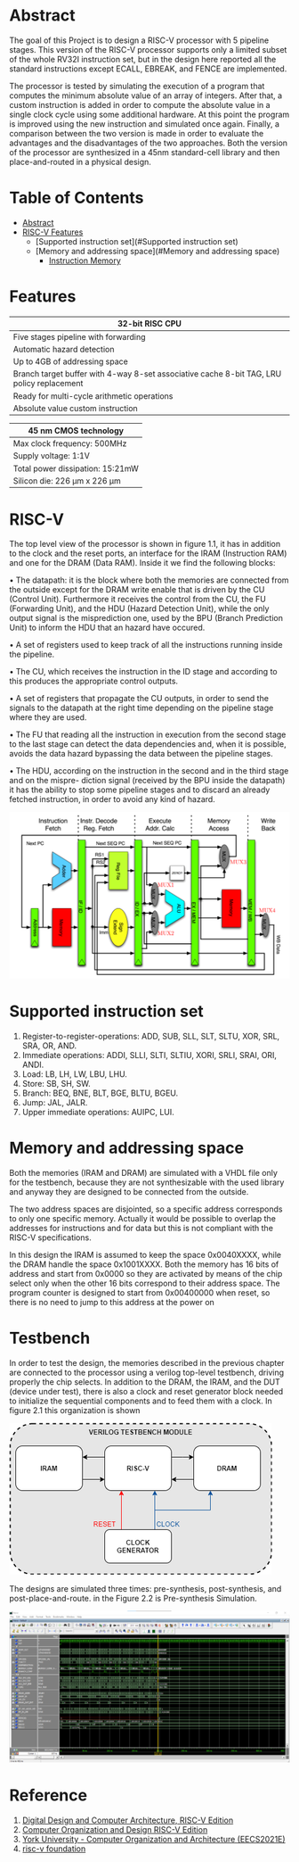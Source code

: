 # Abstract
The goal of this Project is to design a RISC-V processor with 5 pipeline stages. This version of the RISC-V processor supports only a limited subset of the whole RV32I instruction set, but in the design here reported all the standard instructions except ECALL, EBREAK, and FENCE are implemented. 

The processor is tested by simulating the execution of a program that computes the minimum absolute value of an array of integers. After that, a custom instruction is added in order to compute the absolute value in a single clock cycle using some additional hardware. At this point the program is improved using the new instruction and simulated once again. Finally, a comparison between the two version is made in order to evaluate the advantages and the disadvantages of the two approaches. Both the version of the processor are synthesized in a 45nm standard-cell library and then place-and-routed in a physical design.

Table of Contents
=================
* [Abstract](#Abstract)
* [RISC-V Features](#Features)
   * [Supported instruction set](#Supported instruction set)
   	* [Memory and addressing space](#Memory and addressing space)
   		* [Instruction Memory](#instruction-memory)
# Features

| 32-bit RISC CPU  | 
| -------------    | 
| Five stages pipeline with forwarding  | 
| Automatic hazard detection            | 
| Up to 4GB of addressing space         |
| Branch target buffer with 4-way 8-set associative cache 8-bit TAG, LRU policy replacement |
|Ready for multi-cycle arithmetic operations |
| Absolute value custom instruction |

| 45 nm CMOS technology |
| --------------------- |
| Max clock frequency: 500MHz |
| Supply voltage: 1:1V |
| Total power dissipation: 15:21mW |
| Silicon die: 226 μm x 226 μm |

# RISC-V

The top level view of the processor is shown in figure 1.1, it has in addition to the clock and the reset
ports, an interface for the IRAM (Instruction RAM) and one for the DRAM (Data RAM). Inside it
we find the following blocks:

• The datapath: it is the block where both the memories are connected from the outside except
for the DRAM write enable that is driven by the CU (Control Unit). Furthermore it receives the
control from the CU, the FU (Forwarding Unit), and the HDU (Hazard Detection Unit), while
the only output signal is the misprediction one, used by the BPU (Branch Prediction Unit) to
inform the HDU that an hazard have occured.

• A set of registers used to keep track of all the instructions running inside the pipeline.

• The CU, which receives the instruction in the ID stage and according to this produces the
appropriate control outputs.

• A set of registers that propagate the CU outputs, in order to send the signals to the datapath
at the right time depending on the pipeline stage where they are used.

• The FU that reading all the instruction in execution from the second stage to the last stage
can detect the data dependencies and, when it is possible, avoids the data hazard bypassing the
data between the pipeline stages.

• The HDU, according on the instruction in the second and in the third stage and on the mispre-
diction signal (received by the BPU inside the datapath) it has the ability to stop some pipeline
stages and to discard an already fetched instruction, in order to avoid any kind of hazard.

![Figure 1.1: RISC-V top view diagram](https://github.com/abdelazeem201/5-Stage-Pipeline-RISC-V-RV32I/blob/main/Figures/riscv.png)

# Supported instruction set
1. Register-to-register-operations: ADD, SUB, SLL, SLT, SLTU, XOR, SRL, SRA, OR, AND.
2. Immediate operations: ADDI, SLLI, SLTI, SLTIU, XORI, SRLI, SRAI, ORI, ANDI.
3. Load: LB, LH, LW, LBU, LHU.
4. Store: SB, SH, SW.
5. Branch: BEQ, BNE, BLT, BGE, BLTU, BGEU.
6. Jump: JAL, JALR.
7. Upper immediate operations: AUIPC, LUI.

# Memory and addressing space
Both the memories (IRAM and DRAM) are simulated with a VHDL file only for the testbench, because
they are not synthesizable with the used library and anyway they are designed to be connected from
the outside.

The two address spaces are disjointed, so a specific address corresponds to only one specific memory.
Actually it would be possible to overlap the addresses for instructions and for data but this is not
compliant with the RISC-V specifications.

In this design the IRAM is assumed to keep the space 0x0040XXXX, while the DRAM handle
the space 0x1001XXXX. Both the memory has 16 bits of address and start from 0x0000 so they are
activated by means of the chip select only when the other 16 bits correspond to their address space.
The program counter is designed to start from 0x00400000 when reset, so there is no need to jump to
this address at the power on

# Testbench

In order to test the design, the memories described in the previous chapter are connected to the
processor using a verilog top-level testbench, driving properly the chip selects. In addition to the
DRAM, the IRAM, and the DUT (device under test), there is also a clock and reset generator block
needed to initialize the sequential components and to feed them with a clock. In figure 2.1 this
organization is shown

![Figure 2.1: Testbench structure.](https://github.com/abdelazeem201/5-Stage-Pipeline-RISC-V-RV32I/blob/main/Figures/testbench.png)
 
The designs are simulated three times: pre-synthesis, post-synthesis, and post-place-and-route. in the Figure 2.2 is Pre-synthesis Simulation.

![Figure 2.2 Pre-synthesis.](https://github.com/abdelazeem201/5-Stage-Pipeline-RISC-V-RV32I/blob/main/Figures/simulation.png)




# Reference
1. [Digital Design and Computer Architecture, RISC-V Edition](https://www.elsevier.com/books/digital-design-and-computer-architecture/harris/978-0-12-820064-3)
2. [Computer Organization and Design RISC-V Edition](https://www.elsevier.com/books/computer-organization-and-design-risc-v-edition/patterson/978-0-12-812275-4)
3. [York University - Computer Organization and Architecture (EECS2021E)](https://youtube.com/playlist?list=PL-Mfq5QS-s8iUJpNzCOtQKRfpswCrPbiW)
4. [risc-v foundation](https://riscv.org/)
